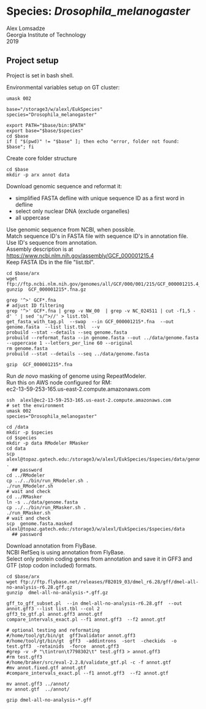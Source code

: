 # Species: _Drosophila_melanogaster_
Alex Lomsadze  
Georgia Institute of Technology  
2019  
## Project setup
Project is set in bash shell.  

Environmental variables setup on GT cluster:  
```
umask 002

base="/storage3/w/alexl/EukSpecies"
species="Drosophila_melanogaster"

export PATH="$base/bin:$PATH"
export base="$base/$species"
cd $base
if [ "$(pwd)" != "$base" ]; then echo "error, folder not found: $base"; fi
```
Create core folder structure
```
cd $base
mkdir -p arx annot data
```
Download genomic sequence and reformat it:  
 * simplified FASTA defline with unique sequence ID as a first word in defline
 * select only nuclear DNA (exclude organelles)
 * all uppercase

Use genomic sequence from NCBI, when possible.  
Match sequence ID's in FASTA file with sequence ID's in annotation file.  
Use ID's sequence from annotation.  
Assembly description is at https://www.ncbi.nlm.nih.gov/assembly/GCF_000001215.4  
Keep FASTA IDs in the file "list.tbl".  
```
cd $base/arx
wget ftp://ftp.ncbi.nlm.nih.gov/genomes/all/GCF/000/001/215/GCF_000001215.4_Release_6_plus_ISO1_MT/GCF_000001215.4_Release_6_plus_ISO1_MT_genomic.fna.gz
gunzip  GCF_000001215*.fna.gz

grep '^>' GCF*.fna
# adjust ID filtering
grep '^>' GCF*.fna | grep -v NW_00  | grep -v NC_024511 | cut -f1,5 -d' ' | sed 's/^>//' > list.tbl
get_fasta_with_tag.pl  --swap  --in GCF_000001215*.fna  --out genome.fasta  --list list.tbl  --v
probuild --stat --details --seq genome.fasta
probuild --reformat_fasta --in genome.fasta --out ../data/genome.fasta --uppercase 1 --letters_per_line 60 --original
rm genome.fasta
probuild --stat --details --seq ../data/genome.fasta

gzip  GCF_000001215*.fna
```
Run _de novo_ masking of genome using RepeatModeler.  
Run this on AWS node configured for RM:  
    ec2-13-59-253-165.us-east-2.compute.amazonaws.com
```
ssh  alexl@ec2-13-59-253-165.us-east-2.compute.amazonaws.com
# set the environment
umask 002
species="Drosophila_melanogaster"

cd /data
mkdir -p $species
cd $species
mkdir -p data RModeler RMasker
cd data
scp alexl@topaz.gatech.edu:/storage3/w/alexl/EukSpecies/$species/data/genome.fasta  .
  ## password
cd ../RModeler
cp ../../bin/run_RModeler.sh .
./run_RModeler.sh
# wait and check
cd ../RMasker
ln -s ../data/genome.fasta
cp ../../bin/run_RMasker.sh .
./run_RMasker.sh
# wait and check
scp  genome.fasta.masked  alexl@topaz.gatech.edu:/storage3/w/alexl/EukSpecies/$species/data
  ## password
```
Download annotation from FlyBase.  
NCBI RefSeq is using annotation from FlyBase.  
Select only protein coding genes from annotation and save it in GFF3 and GTF (stop codon included) formats.  
```
cd $base/arx
wget ftp://ftp.flybase.net/releases/FB2019_03/dmel_r6.28/gff/dmel-all-no-analysis-r6.28.gff.gz
gunzip  dmel-all-no-analysis-*.gff.gz

gff_to_gff_subset.pl  --in dmel-all-no-analysis-r6.28.gff  --out annot.gff3 --list list.tbl --col 2
gff3_to_gtf.pl annot.gff3 annot.gtf
compare_intervals_exact.pl --f1 annot.gff3  --f2 annot.gtf

# optional testing and reformating
#/home/tool/gt/bin/gt  gff3validator annot.gff3
#/home/tool/gt/bin/gt  gff3  -addintrons  -sort  -checkids  -o test.gff3  -retainids  -force  annot.gff3
#grep -v -P "\tintron\t7798302\t" test.gff3 > annot.gff3
#rm test.gff3
#/home/braker/src/eval-2.2.8/validate_gtf.pl -c -f annot.gtf
#mv annot.fixed.gtf annot.gtf
#compare_intervals_exact.pl --f1 annot.gff3  --f2 annot.gtf

mv annot.gff3 ../annot/
mv annot.gtf  ../annot/

gzip dmel-all-no-analysis-*.gff
```


